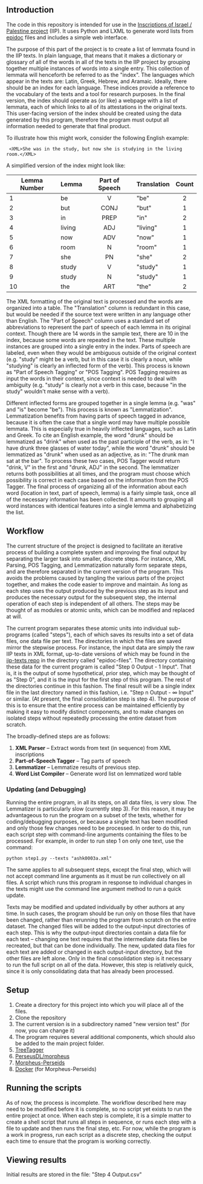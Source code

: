 ## Introduction

The code in this repository is intended for use in the [Inscriptions of Israel / Palestine project](http://library.brown.edu/cds/projects/iip/search/) (IIP).
It uses Python and LXML to generate word lists from [epidoc](http://www.stoa.org/epidoc/gl/latest/) files and includes a simple web interface.

The purpose of this part of the project is to create a list of lemmata found in the IIP texts.
In plain language, that means that it makes a dictionary or glossary of all of the words in all of the texts in the IIP project by grouping together multiple instances of words into a single entry.
This collection of lemmata will henceforth be referred to as the "index".
The languages which appear in the texts are: Latin, Greek, Hebrew, and Aramaic.
Ideally, there should be an index for each language.
These indices provide a reference to the vocabulary of the texts and a tool for research purposes.
In the final version, the index should operate as (or like) a webpage with a list of lemmata, each of which links to all of its attestations in the original texts.
This user-facing version of the index should be created using the data generated by this program, therefore the program must output all information needed to generate that final product.

To illustrate how this might work, consider the following English example:

     <XML>She was in the study, but now she is studying in the living room.</XML>

A simplified version of the index might look like:

| Lemma Number | Lemma  | Part of Speech | Translation | Count |
|--------------|--------|:--------------:|-------------|:-----:|
| 1            | be     |        V       | "be"        |   2   |
| 2            | but    |      CONJ      | "but"       |   1   |
| 3            | in     |      PREP      | "in"        |   2   |
| 4            | living |       ADJ      | "living"    |   1   |
| 5            | now    |       ADV      | "now"       |   1   |
| 6            | room   |        N       | "room"      |   1   |
| 7            | she    |       PN       | "she"       |   2   |
| 8            | study  |        V       | "study"     |   1   |
| 9            | study  |        N       | "study"     |   1   |
| 10           | the    |       ART      | "the"       |   2   |

The XML formatting of the original text is processed and the words are organized into a table.
The "Translation" column is redundant in this case, but would be needed if the source text were written in any language other than English.
The "Part of Speech" column uses a standard set of abbreviations to represent the part of speech of each lemma in its original context.
Though there are 14 words in the sample text, there are 10 in the index, because some words are repeated in the text.
These multiple instances are grouped into a single entry in the index.
Parts of speech are labeled, even when they would be ambiguous outside of the original context (e.g. "study" might be a verb, but in this case it is clearly a noun, while "studying" is clearly an inflected form of the verb).
This process is known as "Part of Speech Tagging" or "POS Tagging".
POS Tagging requires as input the words in their context, since context is needed to deal with ambiguity (e.g. "study" is clearly not a verb in this case, because "in the study" wouldn't make sense with a verb).

Different inflected forms are grouped together in a single lemma (e.g. "was" and "is" become "be").
This process is known as "Lemmatization".
Lemmatization benefits from having parts of speech tagged in advance, because it is often the case that a single word may have multiple possible lemmata.
This is especially true in heavily inflected languages, such as Latin and Greek.
To cite an English example, the word "drunk" should be lemmatized as "drink" when used as the past participle of the verb, as in: "I have drunk three glasses of water today",
while the word "drunk" should be lemmatized as "drunk" when used as an adjective, as in: "The drunk man sat at the bar".
To process these two cases, POS Tagger would return "drink, V" in the first and "drunk, ADJ" in the second.
The lemmatizer returns both possibilities at all times, and the program must choose which possibility is correct in each case based on the information from the POS Tagger.
The final process of organizing all of the information about each word (location in text, part of speech, lemma) is a fairly simple task, once all of the necessary information has been collected.
It amounts to grouping all word instances with identical features into a single lemma and alphabetizing the list.

## Workflow

The current structure of the project is designed to facilitate an iterative process of building a complete system and improving the final output by separating the larger task into smaller, discrete steps.
For instance, XML Parsing, POS Tagging, and Lemmatization naturally form separate steps, and are therefore separated in the current version of the program.
This avoids the problems caused by tangling the various parts of the project together, and makes the code easier to improve and maintain.
As long as each step uses the output produced by the previous step as its input and produces the necessary output for the subsequent step, the internal operation of each step is independent of all others.
The steps may be thought of as modules or atomic units, which can be modified and replaced at will.

The current program separates these atomic units into individual sub-programs (called "steps"),
each of which saves its results into a set of data files, one data file per text.
The directories in which the files are saved mirror the stepwise process.
For instance, the input data are simply the raw IIP texts in XML format, up-to-date versions of which may be found in the [iip-texts repo](https://github.com/Brown-University-Library/iip-texts) in the directory called "epidoc-files".
The directory containing these data for the current program is called "Step 0 Output - 1 Input".
That is, it is the output of some hypothetical, prior step, which may be thought of as "Step 0", and it is the input for the first step of this program.
The rest of the directories continue in this fashion.
The final result will be a single index file in the last directory named in this fashion, i.e. "Step n Output - ∞ Input" or similar.
(At present, the final consolidation step is step 4).
The purpose of this is to ensure that the entire process can be maintained efficiently
  by making it easy to modify distinct components,
  and to make changes on isolated steps without repeatedly processing the entire dataset from scratch.

The broadly-defined steps are as follows:

1. **XML Parser** – Extract words from text (in sequence) from XML inscriptions
2. **Part-of-Speech Tagger** – Tag parts of speech
3. **Lemmatizer** – Lemmatize results of previous step.
4. **Word List Compiler** – Generate word list on lemmatized word table

### Updating (and Debugging)

Running the entire program, in all its steps, on all data files, is very slow.
The Lemmatizer is particularly slow (currently step 3).
For this reason, it may be advantageous to run the program on a subset of the texts,
  whether for coding/debugging purposes, or because a single text has been modified and only those few changes need to be processed.
In order to do this, run each script step with command-line arguments containing the files to be processed.
For example, in order to run step 1 on only one text, use the command:

    python step1.py --texts "ashk0003a.xml"

The same applies to all subsequent steps, except the final step, which will not accept command line arguments as it must be run collectively on all files.
A script which runs this program in response to individual changes in the texts might use the command line argument method to run a quick update.

Texts may be modified and updated individually by other authors at any time.
In such cases, the program should be run only on those files that have been changed, rather than rerunning the program from scratch on the entire dataset.
The changed files will be added to the output-input directories of each step.
This is why the output-input directories contain a data file for each text
 – changing one text requires that the intermediate data files be recreated, but that can be done individually.
The new, updated data files for each text are added or changed in each output-input directory, but the other files are left alone.
Only in the final consolidation step is it necessary to run the full script on all of the data.
However, this step is relatively quick, since it is only consolidating data that has already been processed.



## Setup

1. Create a directory for this project into which you will place all of the files.
2. Clone the repository
3. The current version is in a subdirectory named "new version test" (for now, you can change it)
4. The program requires several additional components, which should also be added to the main project folder.
  1. [TreeTagger](https://www.cis.uni-muenchen.de/~schmid/tools/TreeTagger/)
  2. [PerseusDL/morpheus](https://github.com/PerseusDL/morpheus)
  3. [Morpheus-Perseids](https://github.com/perseids-tools/morpheus-perseids)
  4. [Docker](https://www.docker.com) (for Morpheus-Perseids)


## Running the scripts

As of now, the process is incomplete.
The workflow described here may need to be modified before it is complete, so no script yet exists to run the entire project at once.
When each step is complete, it is a simple matter to create a shell script that runs all steps in sequence, or runs each step with a file to update and then runs the final step, etc.
For now, while the program is a work in progress, run each script as a discrete step, checking the output each time to ensure that the program is working correctly.

## Viewing results

Initial results are stored in the file: "Step 4 Output.csv"
